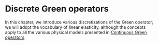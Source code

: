 # Discrete Green operators

In this chapter, we introduce various discretizations of the Green operator; we
will adopt the vocabulary of linear elasticity, although the concepts apply to
all the various physical models presented in [Continuous Green operators](@ref).
